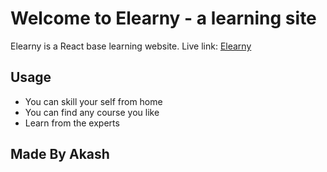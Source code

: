 # Welcome to Elearny - a learning site

Elearny is a React base learning website.
Live link: [Elearny](https://elearny.netlify.app/)

## Usage

* You can skill your self from home
* You can find any course you like
* Learn from the experts 

## Made By Akash
